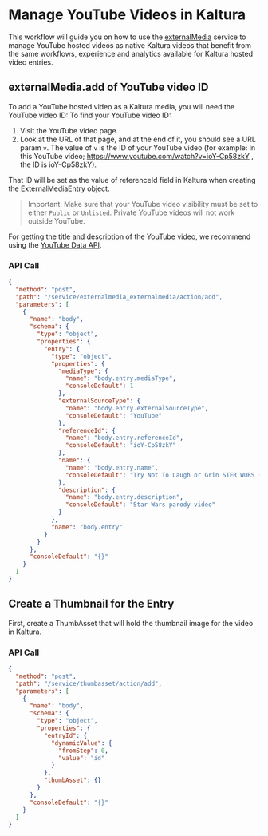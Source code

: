 <!--METADATA
{
  "summary": "Using ExternalMediaEntry to natively manage YouTube videos as Kaltura video entries, including support for all interactivity, analytics and enrichment capabilities, while keeping the video hosted and delivered by YouTube. The video will be in the Kaltura player (wrapping around the YouTube chrome-less player)"
}
-->

# Manage YouTube Videos in Kaltura
This workflow will guide you on how to use the [externalMedia](https://developer.kaltura.com/api-docs/service/externalMedia) service to manage YouTube hosted videos as native Kaltura videos that benefit from the same workflows, experience and analytics available for Kaltura hosted video entries.

## externalMedia.add of YouTube video ID
To add a YouTube hosted video as a Kaltura media, you will need the YouTube video ID:
To find your YouTube video ID: 

1. Visit the YouTube video page. 
2. Look at the URL of that page, and at the end of it, you should see a URL param `v`. The value of `v` is the ID of your YouTube video (for example: in this YouTube video; https://www.youtube.com/watch?v=ioY-Cp58zkY , the ID is ioY-Cp58zkY).

That ID will be set as the value of referenceId field in Kaltura when creating the ExternalMediaEntry object.

> Important: Make sure that your YouTube video visibility must be set to either `Public` or `Unlisted`. Private YouTube videos will not work outside YouTube.

For getting the title and description of the YouTube video, we recommend using the [YouTube Data API](https://developers.google.com/youtube/v3/getting-started).

### API Call
```json
{
  "method": "post",
  "path": "/service/externalmedia_externalmedia/action/add",
  "parameters": [
    {
      "name": "body",
      "schema": {
        "type": "object",
        "properties": {
          "entry": {
            "type": "object",
            "properties": {
              "mediaType": {
                "name": "body.entry.mediaType",
                "consoleDefault": 1
              },
              "externalSourceType": {
                "name": "body.entry.externalSourceType",
                "consoleDefault": "YouTube"
              },
              "referenceId": {
                "name": "body.entry.referenceId",
                "consoleDefault": "ioY-Cp58zkY"
              },
              "name": {
                "name": "body.entry.name",
                "consoleDefault": "Try Not To Laugh or Grin STER WURS (BEST OF) - Star Wars parody"
              },
              "description": {
                "name": "body.entry.description",
                "consoleDefault": "Star Wars parody video"
              }
            },
            "name": "body.entry"
          }
        }
      },
      "consoleDefault": "{}"
    }
  ]
}
```

## Create a Thumbnail for the Entry
First, create a ThumbAsset that will hold the thumbnail image for the video in Kaltura.

### API Call
```json
{
  "method": "post",
  "path": "/service/thumbasset/action/add",
  "parameters": [
    {
      "name": "body",
      "schema": {
        "type": "object",
        "properties": {
          "entryId": {
            "dynamicValue": {
              "fromStep": 0,
              "value": "id"
            }
          },
          "thumbAsset": {}
        }
      },
      "consoleDefault": "{}"
    }
  ]
}
```